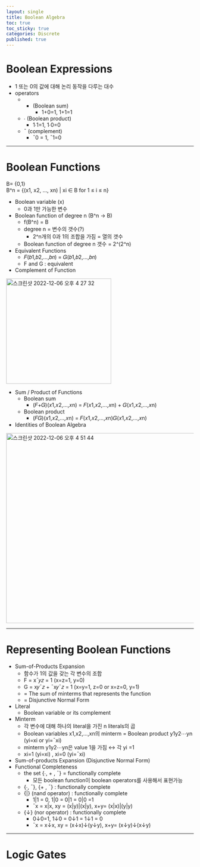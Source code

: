 ```yaml
---
layout: single
title: Boolean Algebra
toc: true
toc_sticky: true
categories: Discrete
published: true
---
```


# Boolean Expressions 
* 1 또는 0의 값에 대해 논리 동작을 다루는 대수
* operators
    * + (Boolean sum)
        * 1+0=1, 1+1=1
    * ∙ (Boolean product) 
        * 1∙1=1, 1∙0=0
    * ¯ (complement)
        * ¯0 = 1, ¯1=0

-----------

# Boolean Functions
B= {0,1}<br/>
B^n = {(x1, x2, …, xn) | xi ∈ B for 1 ≤ i ≤ n}
* Boolean variable (x)
    * 0과 1만 가능한 변수 
* Boolean function of degree n (B^n → B)
    * f(B^n) = B
    * degree n = 변수의 갯수(?)
        * 2^n개의 0과 1의 조합을 가짐 = 열의 갯수
    * Boolean function of degree n 갯수 = 2^(2^n)
* Equivalent Functions
    * 𝐹(𝑏1,𝑏2,...,𝑏𝑛) = 𝐺(𝑏1,𝑏2,...,𝑏𝑛)
    * F and G : equivalent
* Complement of Function
<img width="282" alt="스크린샷 2022-12-06 오후 4 27 32" src="https://user-images.githubusercontent.com/63464299/205879657-5b6bd977-91e5-4938-ad7d-25c3684ffb49.png">

* Sum / Product of Functions
    * Boolean sum
        * (𝐹+𝐺)(𝑥1,𝑥2,…,𝑥n) = 𝐹(𝑥1,𝑥2,…,𝑥n) + 𝐺(𝑥1,𝑥2,…,𝑥n) 
    * Boolean product
        * (𝐹𝐺)(𝑥1,𝑥2,…,𝑥n) = 𝐹(𝑥1,𝑥2,…,𝑥n)𝐺(𝑥1,𝑥2,…,𝑥n) 
* Identities of Boolean Algebra
<img width="509" alt="스크린샷 2022-12-06 오후 4 51 44" src="https://user-images.githubusercontent.com/63464299/205879617-e635297d-f59a-473c-aa37-148929e50426.png">


-----------

# Representing Boolean Functions
* Sum-of-Products Expansion
    * 함수가 1의 값을 갖는 각 변수의 조합
    * F = x¯𝑦𝑧 = 1 (x=z=1, y=0) 
    * G = x𝑦¯𝑧 + ¯x𝑦¯𝑧 = 1 (x=y=1, z=0 or x=z=0, y=1) 
    *  = The sum of minterms that represents the function
    *  = Disjunctive Normal Form
* Literal
    * Boolean variable or its complement
* Minterm
    * 각 변수에 대해 하나의 literal을 가진 n literals의 곱
    * Boolean variables x1,x2,…,xn의  minterm = Boolean product y1y2⋯yn (yi=xi or yi=¯xi)
    * minterm y1y2⋯yn은 value 1을 가짐 ↔︎ 각 yi =1
    * xi=1 (yi=xi) , xi=0 (yi=¯xi)
* Sum-of-products Expansion (Disjunctive Normal Form)
* Functional Completeness
    * the set {∙, + , ¯}  = functionally complete
        * 모든 boolean function이 boolean operators를 사용해서 표현가능
    * {∙, ¯}, {+ , ¯} : functionally complete
    * {\|} (nand operator) : functionally complete
        * 1\|1 = 0, 1\|0 = 0\|1 = 0\|0 =1
        * ¯x = x\|x, xy = (x\|y)\|(x\|y), x+y= (x\|x)|(y\|y)
    * {↓} (nor operator) : functionally complete
        * 0↓0=1, 1↓0 = 0↓1 = 1↓1 = 0 
        * ¯x = x↓x, xy = (x↓x)↓(y↓y), x+y= (x↓y)↓(x↓y)

-----------

# Logic Gates
